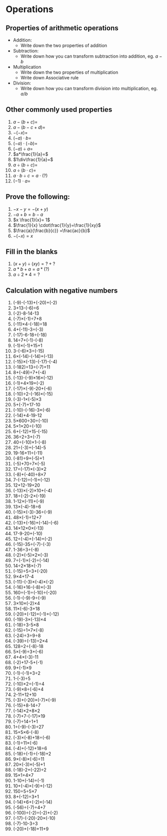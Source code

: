 # Operations

## Properties of arithmetic operations
* Addition:
	* Write down the two properties of addition
* Subtraction:
	* Write down how you can transform subtraction into addition, eg. $a-b$
* Multiplication
	* Write down the two properties of multiplication
	* Write down Associative rule 
* Division:
	* Write down how you can transform division into multiplication, eg. $a/b$

## Other commonly used properties
1. $a-(b+c) =$
2. $a-(b-c+d)=$
3. $-(-x)=$
4. $(-a)\cdot b=$
5. $(-a)\cdot (-b)=$
6. $(-a)\div a =$
7. $a*\frac{1}{a}=$
8. $1\div\frac{1}{a}=$
9. $a\div (b\div c)=$
10. $a\div (b\cdot c)=$
11. $a\cdot b \div c=a \cdot (?)$ 
12. $(-1) \cdot a =$
## Prove the following:
1. $-x-y = -(x+y)$
2. $-a + b = b - a$
3. $x \frac{1}{x}= 1$
4. $\frac{1}{x} \cdot\frac{1}{y}=\frac{1}{xy}$
5. $\frac{a}{\frac{b}{c}} =\frac{ac}{b}$
6. $-(-x)=x$
 ## Fill in the blanks 
1. $(x+y)\div(xy)=?+?$
2. $a*b+a=a*(?)$
3. $a \div 2 * 4= ?$
## Calculation with negative numbers
 1. (-9)-(-13)+(-20)+(-2) 
 1. 3+13-(-6)÷6 
 1. (-2)-8-14-13 
 1. (-7)×(-1)÷7+8 
 1. (-11)×4-(-18)÷18 
 1. 4+(-11)-3÷(-3) 
 1. (-17)-6-18÷(-18) 
 1. 14÷7+(-1)-(-8) 
 1. (-1)×(-1)+15+1 
 1. 3-(-6)×3÷(-15) 
 1. 6×(-14)-(-14)+(-13) 
 1. (-15)×(-13)-(-17)-(-4) 
 1. (-182)÷13÷(-7)+11 
 1. 8+(-49)÷7+(-4) 
 1. (-13)-(-9)×16×(-12) 
 1. (-1)+4×19+(-2) 
 1. (-17)×(-9)-20+(-6) 
 1. (-10)÷2-(-16)×(-15) 
 1. (-3)-1×(-5)×3 
 1. 5+(-7)+17-10 
 1. (-10)-(-16)-3×(-6) 
 1. (-14)+4-19-12 
 1. 5×600÷30÷(-10) 
 1. 5×1×20÷(-10) 
 1. 6+(-12)+15-(-15) 
 1. 36÷2÷3+(-7) 
 1. 40÷(-10)×1-(-8) 
 1. 21÷(-3)+(-14)-5 
 1. 19-16+11÷(-11) 
 1. (-81)÷9+(-5)+1 
 1. (-5)+70÷7×(-5) 
 1. 17÷(-17)×(-3)×2 
 1. (-8)+(-40)÷8×7 
 1. 7-(-12)÷(-1)+(-12) 
 1. 12+12-19+20 
 1. (-13)×(-2)×10+(-4) 
 1. 18÷(-2)-2×(-19) 
 1. 1-12×(-11)+(-9) 
 1. 13×(-4)-18÷6 
 1. (-15)×(-3)-36÷(-9) 
 1. 48×(-1)÷12+7 
 1. (-13)+(-16)+(-14)-(-6) 
 1. 14×12×0×(-13) 
 1. 17-9-20+(-10) 
 1. 12÷(-4)+(-14)+(-2) 
 1. (-15)-35÷(-7)-(-3) 
 1. 1-36÷3÷(-8) 
 1. (-2)×(-5)×2×(-3) 
 1. 7÷(-1)×(-2)÷(-14) 
 1. 14÷2×18×(-7) 
 1. (-15)÷5÷3+(-20) 
 1. 9×4+17-4 
 1. (-11)-(-3)×(-4)×(-2) 
 1. (-16)+16-(-8)×(-3) 
 1. 160÷(-1)÷(-10)÷(-20) 
 1. (-1)-(-9)-9÷(-9) 
 1. 3×10×(-2)×4 
 1. 11×(-6)-3+18 
 1. (-20)+(-12)+(-1)+(-12) 
 1. (-19)-3×(-13)×4 
 1. (-18)÷3-5×8 
 1. (-15)÷1+7×(-8) 
 1. (-24)÷3÷9÷8
 1. (-39)÷(-13)÷2×4 
 1. 128÷2÷(-8)-18 
 1. 5×(-9)÷3+(-6) 
 1. 4+4×(-3)-11 
 1. (-2)+17-5+(-1) 
 1. 9+(-1)×9
 1. (-1)-(-1)+3÷2 
 1. 1-(-3)÷5 
 1. (-10)×2÷(-1)÷4 
 1. (-9)×8÷(-6)+4 
 1. 2-11+12+10 
 1. (-3)+(-20)×(-7)×(-9) 
 1. (-15)+8-14÷7 
 1. (-14)×2+8×2 
 1. (-7)+7-(-17)×19 
 1. (-7)÷14÷1+1 
 1. 1÷(-9)-(-3)÷27 
 1. 15+5×6-(-8) 
 1. (-3)×(-8)+18÷(-6) 
 1. (-1)÷11×(-6) 
 1. (-4)+(-12)+18÷6 
 1. (-18)÷(-1)÷(-18)+2 
 1. 9×(-8)×(-6)÷11 
 1. 20×(-3)×(-5)+1 
 1. (-18)-2+(-22)÷2 
 1. 15×1+4×7 
 1. 1-10+(-14)÷(-1) 
 1. 10+(-4)×(-9)+(-12) 
 1. 150÷5÷5×7 
 1. 8+(-12)÷3+1 
 1. (-14)+6+(-2)×(-14) 
 1. (-56)÷(-7)÷4+7 
 1. (-100)÷(-2)÷(-2)+(-2) 
 1. (-17)-(-20)-20×(-10) 
 1. (-7)-10-3÷3 
 1. (-20)+(-18)+11+9